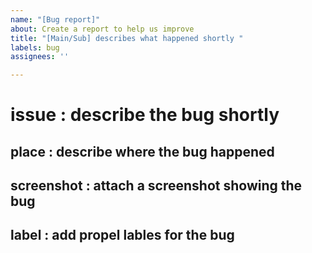 ```yaml
---
name: "[Bug report]"
about: Create a report to help us improve
title: "[Main/Sub] describes what happened shortly "
labels: bug
assignees: ''

---
```


# issue : describe the bug shortly
## place : describe where the bug happened
## screenshot : attach a screenshot showing the bug

## label : add propel lables for the bug
